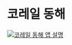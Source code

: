 # 코레일 동해

[![코레일 동해 앱 설명]([https://img.youtube.com/vi/0iskXDGBntw/0.jpg](https://i.ytimg.com/vi/0iskXDGBntw/hqdefault.jpg))](https://www.youtube.com/watch?v=0iskXDGBntw)
